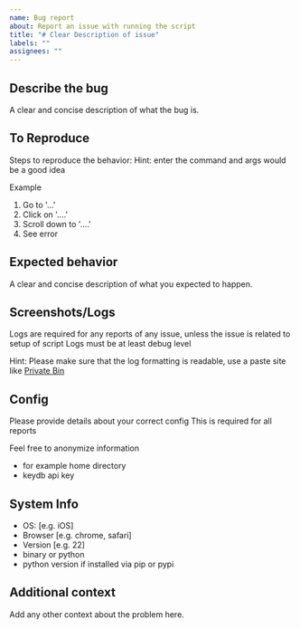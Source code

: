 ```yaml
---
name: Bug report
about: Report an issue with running the script
title: "# Clear Description of issue"
labels: ""
assignees: ""
---
```


<!---
Issues pertaining to the script not working
Must have a log file and config, otherwhise they will be closed

You may submit tickets privately on discord
In other cases a log and config may be helpful
-->

## Describe the bug

A clear and concise description of what the bug is.

## To Reproduce

Steps to reproduce the behavior:
Hint: enter the command and args would be a good idea

Example

1. Go to '...'
2. Click on '....'
3. Scroll down to '....'
4. See error

## Expected behavior

A clear and concise description of what you expected to happen.

## Screenshots/Logs

Logs are required for any reports of any issue, unless the issue is related to setup of script
Logs must be at least debug level

Hint: Please make sure that the log formatting is readable, use a paste site
like
[Private Bin](https://privatebin.io/)

## Config

Please provide details about your correct config
This is required for all reports

Feel free to anonymize information

- for example home directory
- keydb api key

## System Info

- OS: [e.g. iOS]
- Browser [e.g. chrome, safari]
- Version [e.g. 22]
- binary or python
- python version if installed via pip or pypi

## Additional context

Add any other context about the problem here.
